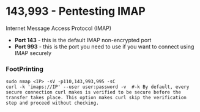 # 143,993 - Pentesting IMAP

Internet Message Access Protocol (IMAP)

* **Port 143** - this is the default IMAP non-encrypted port
* **Port 993** - this is the port you need to use if you want to connect using IMAP securely

### FootPrinting

```
sudo nmap <IP> -sV -p110,143,993,995 -sC
curl -k 'imaps://IP' --user user:password -v  #-k By default, every secure connection curl makes is verified to be secure before the transfer takes place. This option makes curl skip the verification step and proceed without checking.
```
